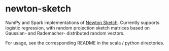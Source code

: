 # newton-sketch

NumPy and Spark implementations of [Newton Sketch](https://arxiv.org/abs/1505.02250).
Currently supports logistic regression, with random projection sketch
matrices based on Gaussian- and Rademacher- distributed random vectors.

For usage, see the corresponding README in the scala / python directories.
